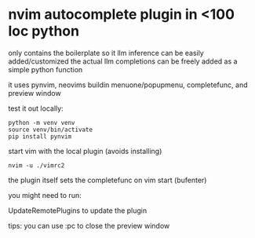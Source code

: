# nvim autocomplete plugin in <100 loc python

only contains the boilerplate  so it llm inference can be easily added/customized
the actual llm completions can be freely added as a simple python function

it uses pynvim, neovims buildin menuone/popupmenu, completefunc, and preview window

test it out locally:

```
python -m venv venv
source venv/bin/activate
pip install pynvim
```

start vim with the local plugin (avoids installing)

```
nvim -u ./vimrc2
```

the plugin itself sets the completefunc on vim start (bufenter)

you might need to run:

UpdateRemotePlugins to update the plugin

tips: you can use :pc to close the preview window
